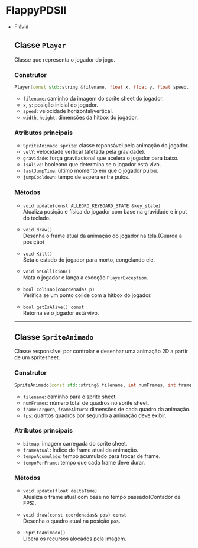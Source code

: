 # FlappyPDSII



- Flávia
    ## Classe `Player`

    Classe que representa o jogador do jogo.

    ### Construtor

    ```cpp
    Player(const std::string &filename, float x, float y, float speed, float width, float height);
    ```

    - `filename`: caminho da imagem do sprite sheet do jogador.
    - `x`, `y`: posição inicial do jogador.
    - `speed`: velocidade horizontal/vertical.
    - `width`, `height`: dimensões da hitbox do jogador.

    ### Atributos principais

    - `SpriteAnimado sprite`: classe reponsável pela animação do jogador.
    - `velY`: velocidade vertical (afetada pela gravidade).
    - `gravidade`: força gravitacional que acelera o jogador para baixo.
    - `IsAlive`: booleano que determina se o jogador está vivo.
    - `lastJumpTime`: último momento em que o jogador pulou.
    - `jumpCooldown`: tempo de espera entre pulos.

    ### Métodos

    - `void update(const ALLEGRO_KEYBOARD_STATE &key_state)`  
    Atualiza posição e física do jogador com base na gravidade e input do teclado.

    - `void draw()`  
    Desenha o frame atual da animação do jogador na tela.(Guarda a posição)

    - `void Kill()`  
    Seta o estado do jogador para morto, congelando ele.

    - `void onCollision()`  
    Mata o jogador e lança a exceção `PlayerException`.

    - `bool colisao(coordenadas p)`  
    Verifica se um ponto colide com a hitbox do jogador.

    - `bool getIsAlive() const`  
    Retorna se o jogador está vivo.

    ---

    ## Classe `SpriteAnimado`

    Classe responsável por controlar e desenhar uma animação 2D a partir de um spritesheet.

    ### Construtor

    ```cpp
    SpriteAnimado(const std::string& filename, int numFrames, int frameLargura, int frameAltura, float fps);
    ```

    - `filename`: caminho para o sprite sheet.
    - `numFrames`: número total de quadros no sprite sheet.
    - `frameLargura`, `frameAltura`: dimensões de cada quadro da animação.
    - `fps`: quantos quadros por segundo a animação deve exibir.

    ### Atributos principais

    - `bitmap`: imagem carregada do sprite sheet.
    - `frameAtual`: índice do frame atual da animação.
    - `tempoAcumulado`: tempo acumulado para trocar de frame.
    - `tempoPorFrame`: tempo que cada frame deve durar.

    ### Métodos

    - `void update(float deltaTime)`  
    Atualiza o frame atual com base no tempo passado(Contador de FPS).

    - `void draw(const coordenadas& pos) const`  
    Desenha o quadro atual na posição `pos`.

    - `~SpriteAnimado()`  
    Libera os recursos alocados pela imagem.
